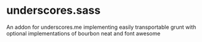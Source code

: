 underscores.sass
================

An addon for underscores.me implementing easily transportable grunt with optional implementations of bourbon neat and font awesome
